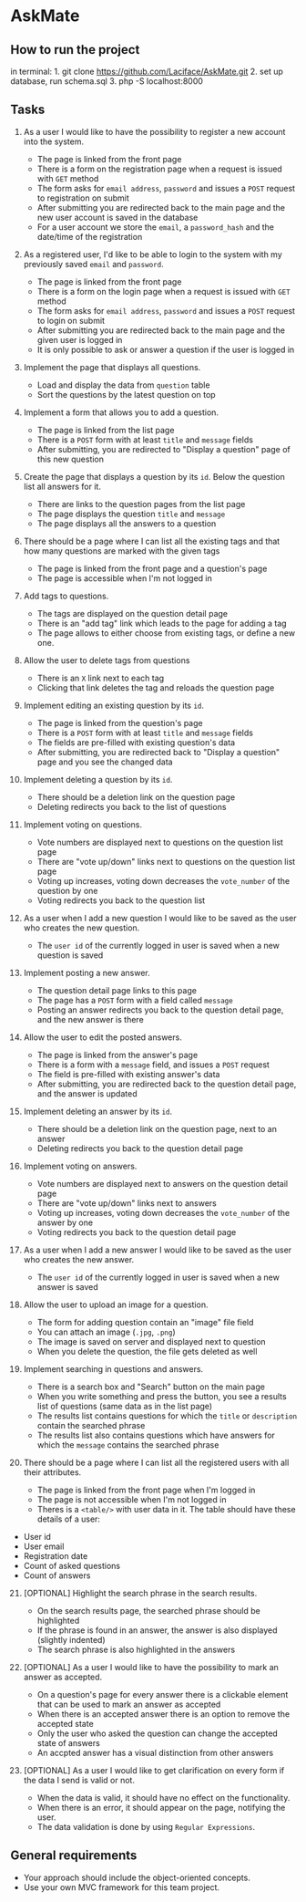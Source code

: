 # AskMate

## How to run the project

in terminal:
    1. git clone  https://github.com/Laciface/AskMate.git
    2. set up database, run schema.sql
    3. php -S localhost:8000

## Tasks

1. As a user I would like to have the possibility to register a new account into the system.
    - The page is linked from the front page
    - There is a form on the registration page when a request is issued with `GET` method
    - The form asks for `email address`, `password` and issues a `POST` request to registration on submit
    - After submitting you are redirected back to the main page and the new user account is saved in the database
    - For a user account we store the `email`, a `password_hash` and the date/time of the registration

2. As a registered user, I'd like to be able to login to the system with my previously saved `email` and `password`.
    - The page is linked from the front page
    - There is a form on the login page when a request is issued with `GET` method
    - The form asks for `email address`, `password` and issues a `POST` request to login on submit
    - After submitting you are redirected back to the main page and the given user is logged in
    - It is only possible to ask or answer a question if the user is logged in

3. Implement the page that displays all questions.
    - Load and display the data from `question` table
    - Sort the questions by the latest question on top

4. Implement a form that allows you to add a question.
    - The page is linked from the list page
    - There is a `POST` form with at least `title` and `message` fields
    - After submitting, you are redirected to "Display a question" page of this new question

5. Create the page that displays a question by its `id`. Below the question list all answers for it.
    - There are links to the question pages from the list page
    - The page displays the question `title` and `message`
    - The page displays all the answers to a question

6. There should be a page where I can list all the existing tags and that how many questions are marked with the given tags
    - The page is linked from the front page and a question's page
    - The page is accessible when I'm not logged in

7. Add tags to questions.
    - The tags are displayed on the question detail page
    - There is an "add tag" link which leads to the page for adding a tag
    - The page allows to either choose from existing tags, or define a new one.

8. Allow the user to delete tags from questions
    - There is an `X` link next to each tag
    - Clicking that link deletes the tag and reloads the question page

9. Implement editing an existing question by its `id`.
    - The page is linked from the question's page
    - There is a `POST` form with at least `title` and `message` fields
    - The fields are pre-filled with existing question's data
    - After submitting, you are redirected back to "Display a question" page and you see the changed data

10. Implement deleting a question by its `id`.
    - There should be a deletion link on the question page
    - Deleting redirects you back to the list of questions

11. Implement voting on questions.
    - Vote numbers are displayed next to questions on the question list page
    - There are "vote up/down" links next to questions on the question list page
    - Voting up increases, voting down decreases the `vote_number` of the question by one
    - Voting redirects you back to the question list

12. As a user when I add a new question I would like to be saved as the user who creates the new question.
    - The `user id` of the currently logged in user is saved when a new question is saved

13. Implement posting a new answer.
    - The question detail page links to this page
    - The page has a `POST` form with a field called `message`
    - Posting an answer redirects you back to the question detail page, and the new answer is there

14. Allow the user to edit the posted answers.
    - The page is linked from the answer's page
    - There is a form with a `message` field, and issues a `POST` request
    - The field is pre-filled with existing answer's data
    - After submitting, you are redirected back to the question detail page, and the answer is updated

15. Implement deleting an answer by its `id`.
    - There should be a deletion link on the question page, next to an answer
    - Deleting redirects you back to the question detail page

16. Implement voting on answers.
    - Vote numbers are displayed next to answers on the question detail page
    - There are "vote up/down" links next to answers
    - Voting up increases, voting down decreases the `vote_number` of the answer by one
    - Voting redirects you back to the question detail page

17. As a user when I add a new answer I would like to be saved as the user who creates the new answer.
    - The `user id` of the currently logged in user is saved when a new answer is saved

18. Allow the user to upload an image for a question.
    - The form for adding question contain an "image" file field
    - You can attach an image (`.jpg`, `.png`)
    - The image is saved on server and displayed next to question
    - When you delete the question, the file gets deleted as well

19. Implement searching in questions and answers.
    - There is a search box and "Search" button on the main page
    - When you write something and press the button, you see a results list of questions (same data as in the list page)
    - The results list contains questions for which the `title` or `description` contain the searched phrase
    - The results list also contains questions which have answers for which the `message` contains the searched phrase

20. There should be a page where I can list all the registered users with all their attributes.
    - The page is linked from the front page when I'm logged in
    - The page is not accessible when I'm not logged in
    - Theres is a `<table/>` with user data in it. The table should have these details of a user:
  - User id
  - User email
  - Registration date
  - Count of asked questions
  - Count of answers

21. [OPTIONAL] Highlight the search phrase in the search results.
    - On the search results page, the searched phrase should be highlighted
    - If the phrase is found in an answer, the answer is also displayed (slightly indented)
    - The search phrase is also highlighted in the answers

22. [OPTIONAL] As a user I would like to have the possibility to mark an answer as accepted.
    - On a question's page for every answer there is a clickable element that can be used to mark an answer as accepted
    - When there is an accepted answer there is an option to remove the accepted state
    - Only the user who asked the question can change the accepted state of answers
    - An accpted answer has a visual distinction from other answers

23. [OPTIONAL] As a user I would like to get clarification on every form if the data I send is valid or not.
    - When the data is valid, it should have no effect on the functionality.
    - When there is an error, it should appear on the page, notifying the user.
    - The data validation is done by using `Regular Expressions`.

## General requirements

- Your approach should include the object-oriented concepts.
- Use your own MVC framework for this team project.
